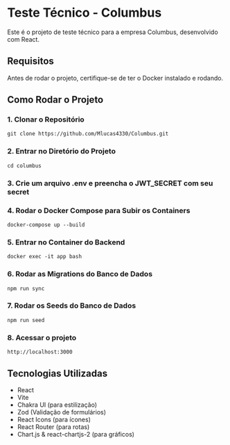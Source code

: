 # Teste Técnico - Columbus

Este é o projeto de teste técnico para a empresa Columbus, desenvolvido com React.

## Requisitos

Antes de rodar o projeto, certifique-se de ter o Docker instalado e rodando.

## Como Rodar o Projeto

### 1. Clonar o Repositório

```git clone https://github.com/Mlucas4330/Columbus.git```

### 2. Entrar no Diretório do Projeto

```cd columbus```

### 3. Crie um arquivo .env e preencha o JWT_SECRET com seu secret

### 4. Rodar o Docker Compose para Subir os Containers

```docker-compose up --build```

### 5. Entrar no Container do Backend

```docker exec -it app bash```

### 6. Rodar as Migrations do Banco de Dados

```npm run sync```

### 7. Rodar os Seeds do Banco de Dados

```npm run seed```

### 8. Acessar o projeto

```http://localhost:3000``` 

## Tecnologias Utilizadas

- React
- Vite
- Chakra UI (para estilização)
- Zod (Validação de formulários)
- React Icons (para ícones)
- React Router (para rotas)
- Chart.js & react-chartjs-2 (para gráficos)
